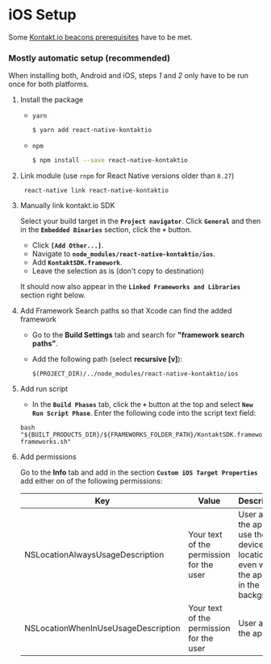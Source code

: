 # iOS Setup

Some [Kontakt.io beacons prerequisites](https://developer.kontakt.io/android-sdk/quickstart/#setup) have to be met.

### Mostly automatic setup (recommended)

When installing both, Android and iOS, steps *1* and *2* only have to be run once for both platforms.

1. Install the package

	* `yarn`

		```bash
		$ yarn add react-native-kontaktio
		```
	
	* `npm`

		```bash
		$ npm install --save react-native-kontaktio
		```

2. Link module (use `rnpm` for React Native versions older than `0.27`)

		react-native link react-native-kontaktio

3. Manually link kontakt.io SDK

	Select your build target in the **`Project navigator`**. Click **`General`** and then in the **`Embedded Binaries`** section, click the **`+`** button.
	
	- Click **`[Add Other...]`**.
	- Navigate to **`node_modules/react-native-kontaktio/ios`**.
	- Add **`KontaktSDK.framework`**.
	- Leave the selection as is (don't copy to destination)

	It should now also appear in the **`Linked Frameworks and Libraries`** section right below.

4. Add Framework Search paths so that Xcode can find the added framework

    - Go to the **Build Settings** tab and search for **"framework search paths"**.
    - Add the following path (select **recursive [v]**):
    
    	```
    	$(PROJECT_DIR)/../node_modules/react-native-kontaktio/ios
    	```

5. Add run script

	- In the **`Build Phases`** tab, click the **`+`** button at the top and select **`New Run Script Phase`**. Enter the following code into the script text field:

	```
	bash "${BUILT_PRODUCTS_DIR}/${FRAMEWORKS_FOLDER_PATH}/KontaktSDK.framework/strip-frameworks.sh"
	```

6. Add permissions

	Go to the **Info** tab and add in the section **`Custom iOS Target Properties`** add either on of the following permissions:
	
	| Key | Value | Description |
	|---|---|---|
	| NSLocationAlwaysUsageDescription | Your text of the permission for the user | User allows the app to use the device location even when the app is in the background |
	| NSLocationWhenInUseUsageDescription | Your text of the permission for the user | User allows the app |